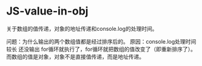 # JS-value-in-obj
关于数组的值传递，对象的地址传递和console.log的处理时间。

问题：为什么输出的两个数组值都是经过排序后的。
原因：console.log处理时间较长 还没输出 for循环就执行了，for循环就把数组的值改变了（即重新排序了）。而数组的值是对象，对象不是直接值传递，而是地址传递。
